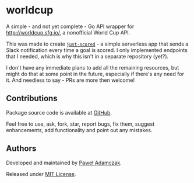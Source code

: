 # worldcup
A simple - and not yet complete - Go API wrapper for http://worldcup.sfg.io/,
a nonofficial World Cup API.

This was made to create [`just-scored`][just scored] - a simple serverless app
that sends a Slack notification every time a goal is scored. I only
implemented endpoints that I needed, which is why this isn't in a separate
repository (yet?).

I don't have any immediate plans to add all the remaining resources, but might
do that at some point in the future, especially if there's any need for it.
And needless to say - PRs are more then welcome!

## Contributions
Package source code is available at [GitHub][github].

Feel free to use, ask, fork, star, report bugs, fix them, suggest enhancements,
add functionality and point out any mistakes.

## Authors
Developed and maintained by [Paweł Adamczak][pawelad].

Released under [MIT License][license].


[github]: https://github.com/pawelad/just-scored/tree/master/worldcup
[just scored]: https://github.com/pawelad/just-scored
[license]: https://github.com/pawelad/just-scored/blob/master/worldcup/LICENSE
[pawelad]: https://github.com/pawelad
